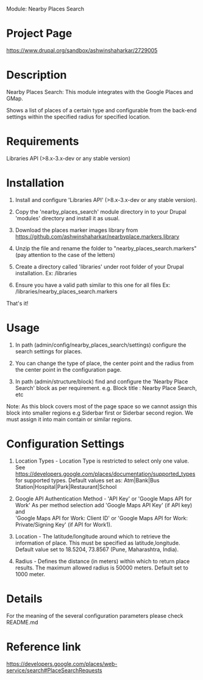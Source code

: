 Module: Nearby Places Search

Project Page
============
https://www.drupal.org/sandbox/ashwinshaharkar/2729005

Description
===========
Nearby Places Search: This module integrates with the Google Places and GMap.

Shows a list of places of a certain type and configurable from the back-end 
settings within the specified radius for specified location.

Requirements
============
Libraries API (>8.x-3.x-dev or any stable version)

Installation
============
1. Install and configure 'Libraries API' (>8.x-3.x-dev or any stable version).

2. Copy the 'nearby_places_search' module directory in to your Drupal 
'modules' directory and install it as usual.

3. Download the places marker images library from 
https://github.com/ashwinshaharkar/nearbyplace.markers.library

4. Unzip the file and rename the folder to "nearby_places_search.markers" 
(pay attention to the case of the letters)

5. Create a directory called 'libraries' under root folder of your Drupal 
installation.
Ex: /libraries

6. Ensure you have a valid path similar to this one for all files
Ex: /libraries/nearby_places_search.markers

That's it!

Usage
=====
1. In path (admin/config/nearby_places_search/settings) configure the search 
settings for places. 

2. You can change the type of place, the center point and the radius from the 
center point in the configuration page.

3. In path (admin/structure/block) find and configure the 'Nearby Place Search' 
block as per requirement.
e.g. Block title : Nearby Place Search, etc

Note: As this block covers most of the page space so we cannot assign this block
into smaller regions e.g Siderbar first or Siderbar second region. 
We must assign it into main contain or similar regions.

Configuration Settings
======================
1. Location Types - Location Type is restricted to select only one value.
See https://developers.google.com/places/documentation/supported_types 
for supported types. 
Default values set as: Atm|Bank|Bus Station|Hospital|Park|Restaurant|School

2. Google API Authentication Method - 'API Key' or 'Google Maps API for Work'
As per method selection add 'Google Maps API Key' (if API key) and  
'Google Maps API for Work: Client ID' or 
'Google Maps API for Work: Private/Signing Key' (if API for Work1).

3. Location - The latitude/longitude around which to retrieve the information 
of place. This must be specified as latitude,longitude.
Default value set to 18.5204, 73.8567 (Pune, Maharashtra, India).

4. Radius - Defines the distance (in meters) within which to return place 
results. The maximum allowed radius is 50000 meters. Default set to 1000 meter.

Details
=======
For the meaning of the several configuration parameters please check README.md

Reference link
===============
https://developers.google.com/places/web-service/search#PlaceSearchRequests
